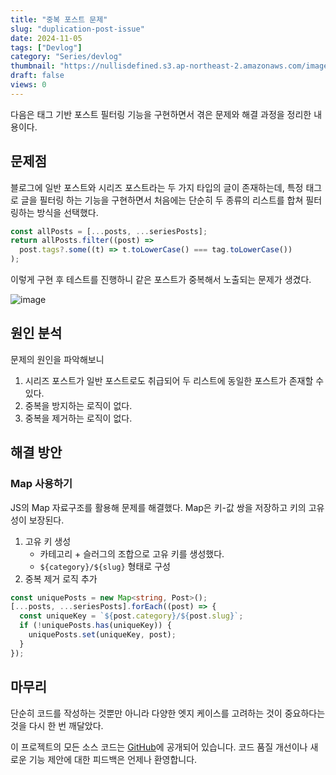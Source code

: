 ```yaml
---
title: "중복 포스트 문제"
slug: "duplication-post-issue"
date: 2024-11-05
tags: ["Devlog"]
category: "Series/devlog"
thumbnail: "https://nullisdefined.s3.ap-northeast-2.amazonaws.com/images/969b1081b4857711adbc2a75bc3fc45f.png"
draft: false
views: 0
---
```

다음은 태그 기반 포스트 필터링 기능을 구현하면서 겪은 문제와 해결 과정을 정리한 내용이다.

## 문제점
블로그에 일반 포스트와 시리즈 포스트라는 두 가지 타입의 글이 존재하는데, 특정 태그로 글을 필터링 하는 기능을 구현하면서 처음에는 단순히 두 종류의 리스트를 합쳐 필터링하는 방식을 선택했다.

```ts
const allPosts = [...posts, ...seriesPosts];
return allPosts.filter((post) =>
  post.tags?.some((t) => t.toLowerCase() === tag.toLowerCase())
);
```

이렇게 구현 후 테스트를 진행하니 같은 포스트가 중복해서 노출되는 문제가 생겼다.

![image](https://nullisdefined.s3.ap-northeast-2.amazonaws.com/images/969b1081b4857711adbc2a75bc3fc45f.png)

## 원인 분석
문제의 원인을 파악해보니
1. 시리즈 포스트가 일반 포스트로도 취급되어 두 리스트에 동일한 포스트가 존재할 수 있다.
2. 중복을 방지하는 로직이 없다.
3. 중복을 제거하는 로직이 없다.

## 해결 방안
### Map 사용하기
JS의 Map 자료구조를 활용해 문제를 해결했다. Map은 키-값 쌍을 저장하고 키의 고유성이 보장된다.

1. 고유 키 생성
	- 카테고리 + 슬러그의 조합으로 고유 키를 생성했다.
	- `${category}/${slug}` 형태로 구성
2. 중복 제거 로직 추가
```ts
const uniquePosts = new Map<string, Post>();
[...posts, ...seriesPosts].forEach((post) => {
  const uniqueKey = `${post.category}/${post.slug}`;
  if (!uniquePosts.has(uniqueKey)) {
    uniquePosts.set(uniqueKey, post);
  }
});
```

## 마무리
단순히 코드를 작성하는 것뿐만 아니라 다양한 엣지 케이스를 고려하는 것이 중요하다는 것을 다시 한 번 깨달았다.


이 프로젝트의 모든 소스 코드는 [GitHub](https://github.com/nullisdefined/mydevlog)에 공개되어 있습니다. 코드 품질 개선이나 새로운 기능 제안에 대한 피드백은 언제나 환영합니다.
